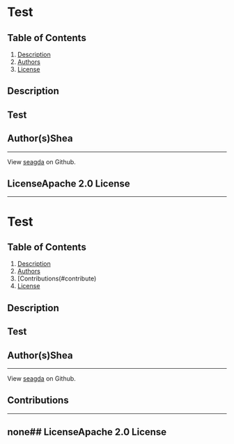 # Test
## Table of Contents
1. [Description](#description)
2. [Authors](#author)
3. [License](#license)
## Description
Test
----------------
## Author(s)Shea
----------------
View [seagda](https://github.com/seagda) on Github.

## LicenseApache 2.0 License
----------------
# Test
## Table of Contents
1. [Description](#description)
2. [Authors](#author)
3. [Contributions(#contribute)
4. [License](#license)
## Description
Test
----------------
## Author(s)Shea
----------------
View [seagda](https://github.com/seagda) on Github.

## Contributions
----------------
none## LicenseApache 2.0 License
----------------
